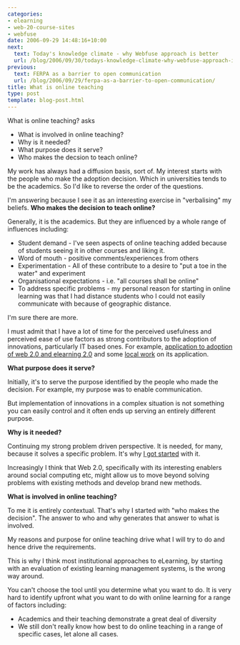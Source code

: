 ```yaml
---
categories:
- elearning
- web-20-course-sites
- webfuse
date: 2006-09-29 14:48:16+10:00
next:
  text: Today's knowledge climate - why Webfuse approach is better
  url: /blog/2006/09/30/todays-knowledge-climate-why-webfuse-approach-is-better/
previous:
  text: FERPA as a barrier to open communication
  url: /blog/2006/09/29/ferpa-as-a-barrier-to-open-communication/
title: What is online teaching
type: post
template: blog-post.html
---
```

What is online teaching? asks

- What is involved in online teaching?
- Why is it needed?
- What purpose does it serve?
- Who makes the decsion to teach online?

My work has always had a diffusion basis, sort of. My interest starts with the people who make the adoption decision. Which in universities tends to be the academics. So I'd like to reverse the order of the questions.

I'm answering because I see it as an interesting exercise in "verbalising" my beliefs. **Who makes the decision to teach online?**

Generally, it is the academics. But they are influenced by a whole range of influences including:

- Student demand - I've seen aspects of online teaching added because of students seeing it in other courses and liking it.
- Word of mouth - positive comments/experiences from others
- Experimentation - All of these contribute to a desire to "put a toe in the water" and experiment
- Organisational expectations - i.e. "all courses shall be online"
- To address specific problems - my personal reason for starting in online learning was that I had distance students who I could not easily communicate with because of geographic distance.

I'm sure there are more.

I must admit that I have a lot of time for the perceived usefulness and perceived ease of use factors as strong contributors to the adoption of innovations, particularly IT based ones. For example, [application to adoption of web 2.0 and elearning 2.0](http://elearningtech.blogspot.com/2006/09/adoption-of-web-20-and-elearning-20.html) and some [local work](http://cq-pan.cqu.edu.au/david-jones/Publications/Papers_and_Books/cameraReady_v3.pdf) on its application.

**What purpose does it serve?**

Initially, it's to serve the purpose identified by the people who made the decision. For example, my purpose was to enable communication.

But implementation of innovations in a complex situation is not something you can easily control and it often ends up serving an entirely different purpose.

**Why is it needed?**

Continuing my strong problem driven perspective. It is needed, for many, because it solves a specific problem. It's why [I got started](http://cq-pan.cqu.edu.au/david-jones/Publications/Papers_and_Books/96ausweb/index.html) with it.

Increasingly I think that Web 2.0, specifically with its interesting enablers around social computing etc, might allow us to move beyond solving problems with existing methods and develop brand new methods.

**What is involved in online teaching?**

To me it is entirely contextual. That's why I started with "who makes the decision". The answer to who and why generates that answer to what is involved.

My reasons and purpose for online teaching drive what I will try to do and hence drive the requirements.

This is why I think most institutional approaches to eLearning, by starting with an evaluation of existing learning management systems, is the wrong way around.

You can't choose the tool until you determine what you want to do. It is very hard to identify upfront what you want to do with online learning for a range of factors including:

- Academics and their teaching demonstrate a great deal of diversity
- We still don't really know how best to do online teaching in a range of specific cases, let alone all cases.